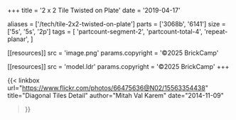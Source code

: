 +++
title = '2 x 2 Tile Twisted on Plate'
date  = '2019-04-17'

aliases = ['/tech/tile-2x2-twisted-on-plate']
parts = ['3068b', '6141']
size  = ['5s', '5s', '2p']
tags  = [
  'partcount-segment-2',
  'partcount-total-4',
  'repeat-planar',
]

[[resources]]
src              = 'image.png'
params.copyright = '©2025 BrickCamp'

[[resources]]
src              = 'model.ldr'
params.copyright = '©2025 BrickCamp'
+++

{{< linkbox
    url="https://www.flickr.com/photos/66475636@N02/15563354438"
    title="Diagonal Tiles Detail"
    author="Mitah Val Karem"
    date="2014-11-09"
>}}
